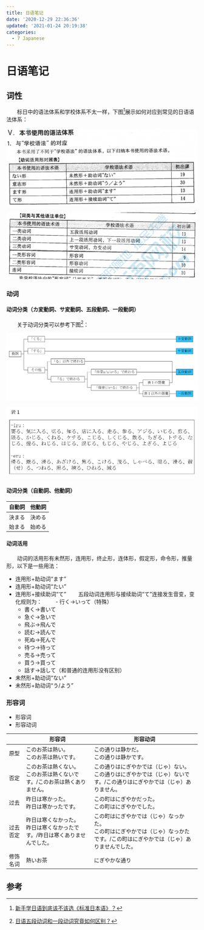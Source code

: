 ```yaml
---
title: 日语笔记
date: '2020-12-29 22:36:36'
updated: '2021-01-24 20:19:38'
categories:
  - 7 Japanese
---
```




# 日语笔记

## 词性

　　标日中的语法体系和学校体系不太一样，下图[^2]展示如何对应到常见的日语语法体系：

![](Japanese_Notes/3.jpg)

![](Japanese_Notes/4.jpg)

### 动词

#### 动词分类（カ変動詞、サ変動詞、五段動詞、一段動詞）

　　关于动词分类可以参考下图[^1]：

![](Japanese_Notes/1.jpg)

![](Japanese_Notes/2.jpg)

#### 动词分类（自動詞、他動詞）

| 自動詞 | 他動詞 |
| :-: | :-: |
| 決まる | 決める |
| 始まる | 始める |

#### 动词活用

　　动词的活用形有未然形，连用形，终止形，连体形，假定形，命令形，推量形，以下是一些用法：

- 连用形+助动词“ます”
- 连用形+助动词“たい”
- 连用形+接续助词“て”
　　五段动词连用形与接续助词“て”连接发生音变，变化规则为：
　　  - 行く→いって（特殊）
    - 書く→書いて
    - 急ぐ→急いで
    - 飛ぶ→飛んで
    - 読む→読んで
    - 死ぬ→死んで
    - 待つ→待って
    - 売る→売って
    - 買う→買って
    - 話す→話して（和普通的连用形没有区别）
- 未然形+助动词“ない”
- 未然形+助动词“う/よう”

### 形容词

- 形容词
- 形容动词

 

|      | 形容词 | 形容动词 |
| ---- | ---- | ---- |
| 原型 | このお茶は熱い。<br/>このお茶は熱いです。 | この通りは静かだ。<br/>この通りは静かです。 |
| 否定 | このお茶は熱くない。<br/>このお茶は熱くないです。/このお茶は熱くありません。 | この通りはにぎやかでは（じゃ）ない。<br/>この通りはにぎやかでは（じゃ）ないです。/この通りはにぎやかでは（じゃ）ありません。 |
| 过去 | 昨日は寒かった。<br/>昨日は寒かったです。 | この町はにぎやかだった。<br/>この町はにぎやかでした。 |
| 过去否定 | 昨日は寒くなかった。<br/>昨日は寒くなかったです。/昨日は寒くありませんでした。 | この町はにぎやかでは（じゃ）なっかた。<br/>この町はにぎやかでは（じゃ）なっかたです。/この町はにぎやかでは（じゃ）ありませんでした。 |
| 修饰名词 | 熱いお茶 | にぎやかな通り |



## 参考

[^1]: [日语五段动词和一段动词究竟如何区别？](https://www.zhihu.com/question/20279652/answer/215967953)
[^2]: [新手学日语到底该不该选《标准日本语》？](https://zhuanlan.zhihu.com/p/35340677)
